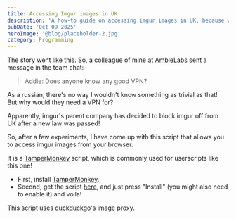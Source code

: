 ```yaml
---
title: Accessing Imgur images in UK
description: 'A how-to guide on accessing imgur images in UK, because why not.'
pubDate: 'Oct 09 2025'
heroImage: '@blog/placeholder-2.jpg'
category: Programming
---
```


The story went like this.
So, a [colleague](https://github.com/addi3) of mine at [AmbleLabs](https://github.com/amblelabs) sent a message in the team chat:
> Addie: Does anyone know any good VPN?

As a russian, there's no way I wouldn't know something as trivial as that! But why would they need a VPN for?

Apparently, imgur's parent company has decided to block imgur off from UK after a new law was passed!

So, after a few experiments, I have come up with this script that allows you to access imgur images from your browser.

It is a [TamperMonkey](http://tampermonkey.net/) script, which is commonly used for userscripts like this one!

- First, install [TamperMonkey](http://tampermonkey.net/).
- Second, get the script [here](https://theo.is-a.dev/imgur-uk.user.js), and just press "Install" (you might also need to enable it) and voila!

This script uses duckduckgo's image proxy.
